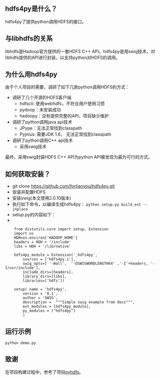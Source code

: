 ## hdfs4py是什么？
hdfs4py了提供python调用HDFS的接口。

## 与libhdfs的关系
libhdfs是Hadoop官方提供的一套HDFS C++ API。hdfs4py是用swig技术，对libhdfs提供的API进行封装，以支持python对HDFS的调用。

## 为什么用hdfs4py
由于个人项目的需要，调研了如下几款python调用HDFS的方式：

+ 调研了几个开源的HDFS客户端
    - hdfscli: 使用webhdfs，不符合用户使用习惯
    - pydoop：未安装成功
    - hadoopy：没有提供完整的API，项目缺少维护
+ 调研了python调用java api技术
    - JPype：无法正常找到classpath
    - Pyjnius: 需要JDK 1.6， 无法正常找到classpath
+ 调研了python调用C++ api技术
    - 采用swig技术

最终，采用swig封装HDFS C++ API为python API被发现为最为可行的方式。

## 如何获取安装？
+ git clone https://github.com/fortianyou/hdfs4py.git
+ 安装并配置HDFS
+ 安装swig(本文使用2.0.10版本)
+ 执行如下命令，以编译生成hdfs4py： `python setup.py build_ext --inplace`
+ setup.py的内容如下：
+ 
```
    from distutils.core import setup, Extension
    import os
    HDH=os.environ['HADOOP_HOME']
    headers = HDH + '/include'
    libs = HDH + '/lib/native'
    
    hdfs4py_module = Extension('_hdfs4py',
        sources = ['hdfs4py.i'],
        swig_opts=[ '-Wall',  '-DSWIGWORDLENGTH64' ,'-I'+headers, '-I/usr/include'],
        include_dirs=[headers],
        library_dirs=[libs],
        libraries=['hdfs'])
    
    setup( name = 'hdfs4py',
        version = '0.1',
        author = 'SWIG',
        description =  """Simple swig example from docs""",
        ext_modules = [hdfs4py_module],
        py_modules = ["hdfs4py"]
        )
```

## 运行示例
`python demo.py`

## 致谢
在项目构建过程中，参考了项目[pyhdfs](https://github.com/qiuqiang1985/pyhdfs)。
